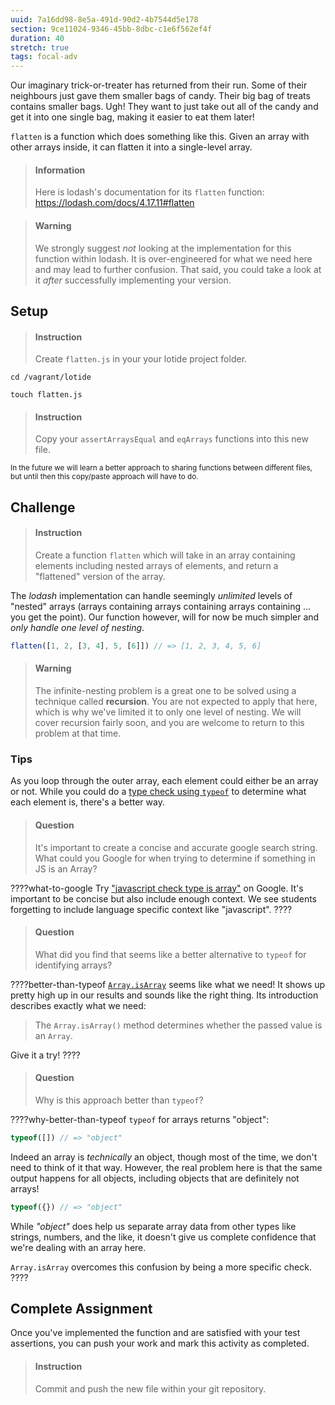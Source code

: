 ```yaml
---
uuid: 7a16dd98-8e5a-491d-90d2-4b7544d5e178
section: 9ce11024-9346-45bb-8dbc-c1e6f562ef4f
duration: 40
stretch: true
tags: focal-adv
---
```


Our imaginary trick-or-treater has returned from their run. Some of their neighbours just gave them smaller bags of candy. Their big bag of treats contains smaller bags. Ugh! They want to just take out all of the candy and get it into one single bag, making it easier to eat them later!

`flatten` is a function which does something like this. Given an array with other arrays inside, it can flatten it into a single-level array.

> #### Information
> Here is lodash's documentation for its `flatten` function: <https://lodash.com/docs/4.17.11#flatten>

<div></div>

> #### Warning
> We strongly suggest _not_ looking at the implementation for this function within lodash. It is over-engineered for what we need here and may lead to further confusion. That said, you could take a look at it _after_ successfully implementing your version.


## Setup

> #### Instruction 
> Create `flatten.js` in your your lotide project folder.

```shell
cd /vagrant/lotide
```

```shell
touch flatten.js
```

> #### Instruction 
> Copy your `assertArraysEqual` and `eqArrays` functions into this new file.

<small>In the future we will learn a better approach to sharing functions between different files, but until then this copy/paste approach will have to do.</small>

## Challenge

> #### Instruction
> Create a function `flatten` which will take in an array containing elements including nested arrays of elements, and return a "flattened" version of the array. 

The _lodash_ implementation can handle seemingly _unlimited_ levels of "nested" arrays (arrays containing arrays containing arrays containing ... you get the point). Our function however, will for now be much simpler and _only handle one level of nesting_.

```javascript
flatten([1, 2, [3, 4], 5, [6]]) // => [1, 2, 3, 4, 5, 6]
```

> #### Warning
> The infinite-nesting problem is a great one to be solved using a technique called **recursion**. You are not expected to apply that here, which is why we've limited it to only one level of nesting. We will cover recursion fairly soon, and you are welcome to return to this problem at that time.

### Tips

As you loop through the outer array, each element could either be an array or not. While you could do a [type check using `typeof`](https://developer.mozilla.org/en-US/docs/Web/JavaScript/Reference/Operators/typeof) to determine what each element is, there's a better way.

> #### Question
> It's important to create a concise and accurate google search string. What could you Google for when trying to determine if something in JS is an Array?

????what-to-google
Try ["javascript check type is array"](https://www.google.com/search?q=javascript+check+type+is+array&oq=javascript+check+type+is+array) on Google. It's important to be concise but also include enough context. We see students forgetting to include language specific context like "javascript".
????

> #### Question
> What did you find that seems like a better alternative to `typeof` for identifying arrays?

????better-than-typeof
[`Array.isArray`](https://developer.mozilla.org/en-US/docs/Web/JavaScript/Reference/Global_Objects/Array/isArray) seems like what we need! It shows up pretty high up in our results and sounds like the right thing. Its introduction describes exactly what we need:

> The `Array.isArray()` method determines whether the passed value is an `Array`.

 Give it a try!
????


> #### Question
> Why is this approach better than `typeof`?

????why-better-than-typeof
`typeof` for arrays returns "object":

```javascript
typeof([]) // => "object"
```


Indeed an array is _technically_ an object, though most of the time, we don't need to think of it that way. However, the real problem here is that the same output happens for all objects, including objects that are definitely not arrays! 

```javascript
typeof({}) // => "object"
```

While _"object"_ does help us separate array data from other types like strings, numbers, and the like, it doesn't give us complete confidence that we're dealing with an array here. 

`Array.isArray` overcomes this confusion by being a more specific check.
????


## Complete Assignment

Once you've implemented the function and are satisfied with your test assertions, you can push your work and mark this activity as completed.

> #### Instruction 
> Commit and push the new file within your git repository.
